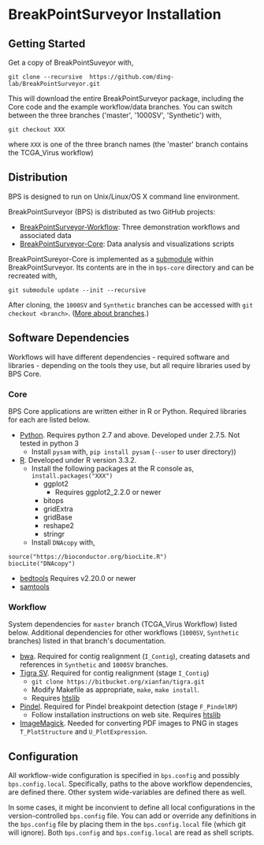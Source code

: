# BreakPointSurveyor Installation

## Getting Started

Get a copy of BreakPointSuveyor with,

``` git clone --recursive  https://github.com/ding-lab/BreakPointSurveyor.git ```

This will download the entire BreakPointSurveyor package, including the Core code and the example workflow/data branches.  You can switch between 
the three branches ('master', '1000SV', 'Synthetic') with,

```git checkout XXX```

where `XXX` is one of the three branch names (the 'master' branch contains the TCGA_Virus workflow)

## Distribution

BPS is designed to run on Unix/Linux/OS X command line environment.  

BreakPointSurveyor (BPS) is distributed as two GitHub projects:
* [BreakPointSurveyor-Workflow](https://github.com/ding-lab/BreakPointSurveyor): Three demonstration workflows and associated data 
* [BreakPointSurveyor-Core](https://github.com/ding-lab/BreakPointSurveyor-Core): Data analysis and visualizations scripts

BreakPointSureyor-Core is implemented as a [submodule](https://github.com/blog/2104-working-with-submodules) within BreakPointSurveyor.
Its contents are in the in `bps-core` directory and can be recreated with,

`git submodule update --init --recursive `

After cloning, the `1000SV` and `Synthetic` branches can be accessed with `git checkout <branch>`.
([More about branches](https://git-scm.com/book/en/v2/Git-Branching-Branches-in-a-Nutshell).)

## Software Dependencies

Workflows will have different dependencies - required software and libraries - depending on the tools
they use, but all require libraries used by BPS Core.

### Core

BPS Core applications are written either in R or Python.  Required libraries for each are listed below.

* [Python](https://www.python.org/).  Requires python 2.7 and above.  Developed under 2.7.5.  Not tested in python 3
    * Install `pysam` with, ``` pip install pysam ``` (```--user``` to user directory))
* [R](https://www.r-project.org/).  Developed under R version 3.3.2.
    * Install the following packages at the R console as, ```install.packages("XXX")```
        * ggplot2
          * Requires ggplot2_2.2.0 or newer
        * bitops
        * gridExtra
        * gridBase
        * reshape2
        * stringr
    * Install `DNAcopy` with,
```
source("https://bioconductor.org/biocLite.R")
biocLite("DNAcopy")
```
* [bedtools](http://bedtools.readthedocs.io/en/latest/) Requires v2.20.0 or newer
* [samtools](http://www.htslib.org/download/)

### Workflow

System dependencies for `master` branch (TCGA_Virus Workflow) listed below.  Additional dependencies for 
other workflows (`1000SV`, `Synthetic` branches) listed in that branch's documentation.

* [bwa](https://sourceforge.net/projects/bio-bwa/files/).  Required for contig realignment (`I_Contig`), creating datasets and references in 
`Synthetic` and `1000SV` branches.
* [Tigra SV](https://bitbucket.org/xianfan/tigra.git).  Required for contig realignment (stage `I_Contig`)
    * `git clone https://bitbucket.org/xianfan/tigra.git`
    * Modify Makefile as appropriate, `make`, `make install`.
    * Requires [htslib](https://github.com/samtools/htslib) 
* [Pindel](https://github.com/genome/pindel).  Required for Pindel breakpoint detection (stage `F_PindelRP`) 
    * Follow installation instructions on web site.  Requires [htslib](https://github.com/samtools/htslib) 
* [ImageMagick](https://www.imagemagick.org/script/download.php).  Needed for converting PDF images to PNG in stages `T_PlotStructure` and
`U_PlotExpression`.

## Configuration

All workflow-wide configuration is specified in `bps.config` and possibly `bps.config.local`.  Specifically, 
paths to the above workflow dependencies, are defined there.  Other system wide-variables are defined there as well.

In some cases, it might be inconvient to define all local configurations in the version-controlled `bps.config` file.  You can add 
or override any definitions in the `bps.config` file by placing them in the `bps.config.local` file (which git will ignore).  Both
`bps.config` and `bps.config.local` are read as shell scripts.



